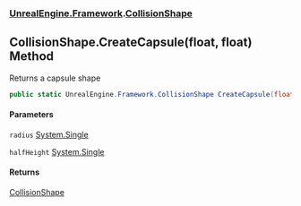 ### [UnrealEngine.Framework](./UnrealEngine-Framework.md 'UnrealEngine.Framework').[CollisionShape](./CollisionShape.md 'UnrealEngine.Framework.CollisionShape')
## CollisionShape.CreateCapsule(float, float) Method
Returns a capsule shape  
```csharp
public static UnrealEngine.Framework.CollisionShape CreateCapsule(float radius, float halfHeight);
```
#### Parameters
<a name='UnrealEngine-Framework-CollisionShape-CreateCapsule(float_float)-radius'></a>
`radius` [System.Single](https://docs.microsoft.com/en-us/dotnet/api/System.Single 'System.Single')  
  
<a name='UnrealEngine-Framework-CollisionShape-CreateCapsule(float_float)-halfHeight'></a>
`halfHeight` [System.Single](https://docs.microsoft.com/en-us/dotnet/api/System.Single 'System.Single')  
  
#### Returns
[CollisionShape](./CollisionShape.md 'UnrealEngine.Framework.CollisionShape')  
